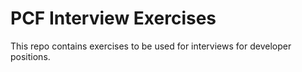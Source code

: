 # PCF Interview Exercises

This repo contains exercises to be used for interviews for developer positions.